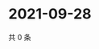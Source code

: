 # 2021-09-28

共 0 条

<!-- BEGIN WEIBO -->
<!-- 最后更新时间 Tue Sep 28 2021 05:00:59 GMT+0800 (China Standard Time) -->

<!-- END WEIBO -->
